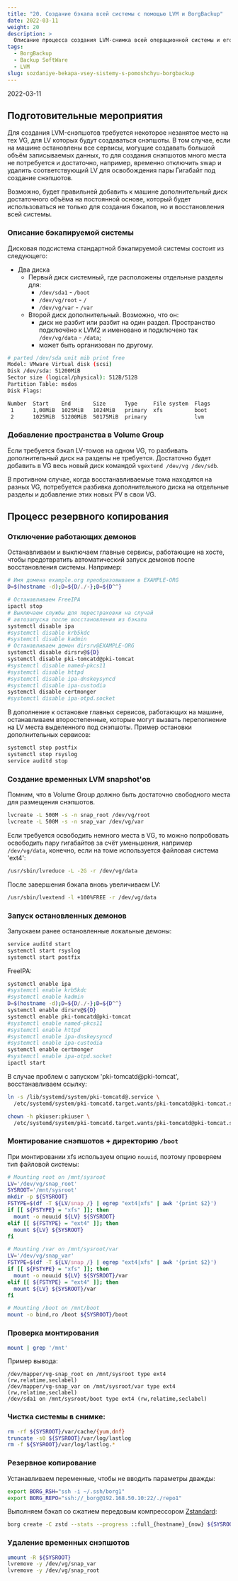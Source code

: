 ```yaml
---
title: "20. Создание бэкапа всей системы с помощью LVM и BorgBackup"
date: 2022-03-11
weight: 20
description: >
  Описание процесса создания LVM-снимка всей операционной системы и его архивирование в borg-репо.
tags:
  - BorgBackup
  - Backup SoftWare
  - LVM
slug: sozdaniye-bekapa-vsey-sistemy-s-pomoshchyu-borgbackup
---
```


2022-03-11

## Подготовительные мероприятия
Для создания LVM-снэпшотов требуется некоторое незанятое место на тех VG, для LV которых будут создаваться снэпшоты. В том случае, если на машине остановлены все сервисы, могущие создавать большой объём записываемых данных, то для создания снэпшотов много места не потребуется и достаточно, например, временно отключить swap и удалить соответствующий LV для освобождения пары Гигабайт под создание снэпшотов.

Возможно, будет правильней добавить к машине дополнительный диск достаточного объёма на постоянной основе, который будет использоваться не только для создания бэкапов, но и восстановления всей системы.

### Описание бэкапируемой системы
Дисковая подсистема стандартной бэкапируемой системы состоит из следующего:
- Два диска
  - Первый диск системный, где расположены отдельные разделы для:
    - `/dev/sda1` - `/boot`
    - `/dev/vg/root` - `/`
    - `/dev/vg/var` - `/var`
  - Второй диск дополнительный. Возможно, что он:
    - диск не разбит или разбит на один раздел. Пространство подключёно к LVM2 и именовано и подключено так `/dev/vg/data` - `/data`;
    - может быть организован по другому.

```bash
# parted /dev/sda unit mib print free
Model: VMware Virtual disk (scsi)
Disk /dev/sda: 51200MiB
Sector size (logical/physical): 512B/512B
Partition Table: msdos
Disk Flags:

Number  Start    End       Size      Type     File system  Flags
 1      1,00MiB  1025MiB   1024MiB   primary  xfs          boot
 2      1025MiB  51200MiB  50175MiB  primary               lvm
```

### Добавление пространства в Volume Group
Если требуется бэкап LV-томов на одном VG, то разбивать дополнительный диск на разделы не требуется. Достаточно будет добавить в VG весь новый диск командой `vgextend /dev/vg /dev/sdb`.

В противном случае, когда восстанавливаемые тома находятся на разных VG, потребуется разбивка дополнительного диска на отдельные разделы и добавление этих новых PV в свои VG.

## Процесс резервного копирования
### Отключение работающих демонов
Останавливаем и выключаем главные сервисы, работающие на хосте, чтобы предотвратить автоматический запуск демонов после восстановления системы. Например:
```bash
# Имя домена example.org преобразовываем в EXAMPLE-ORG
D=$(hostname -d);D=${D/./-};D=${D^^}

# Останавливаем FreeIPA
ipactl stop
# Выключаем службы для перестраховки на случай
# автозапуска после восстановления из бэкапа
systemctl disable ipa
#systemctl disable krb5kdc
#systemctl disable kadmin
# Останавливаем демон dirsrv@EXAMPLE-ORG
systemctl disable dirsrv@${D}
systemctl disable pki-tomcatd@pki-tomcat
#systemctl disable named-pkcs11
#systemctl disable httpd
#systemctl disable ipa-dnskeysyncd
#systemctl disable ipa-custodia
systemctl disable certmonger
#systemctl disable ipa-otpd.socket
```

В дополнение к остановке главных сервисов, работающих на машине, останавливаем второстепенные, которые могут вызвать переполнение на LV места выделенного под снэпшоты. Пример остановки дополнительных сервисов:
```bash
systemctl stop postfix
systemctl stop rsyslog
service auditd stop
```

### Создание временных LVM snapshot'ов
Помним, что в Volume Group должно быть достаточно свободного места для размещения снэпшотов.
```bash
lvcreate -L 500M -s -n snap_root /dev/vg/root
lvcreate -L 500M -s -n snap_var /dev/vg/var
```

Если требуется освободить немного места в VG, то можно попробовать освободить пару гигабайтов за счёт уменьшения, например `/dev/vg/data`, конечно, если на томе используется файловая система 'ext4':
```bash
/usr/sbin/lvreduce -L -2G -r /dev/vg/data
```

После завершения бэкапа вновь увеличиваем LV:
```bash
/usr/sbin/lvextend -l +100%FREE -r /dev/vg/data
```

### Запуск остановленных демонов
Запускаем ранее остановленные локальные демоны:
```bash
service auditd start
systemctl start rsyslog
systemctl start postfix
```

FreeIPA:
```bash
systemctl enable ipa
#systemctl enable krb5kdc
#systemctl enable kadmin
D=$(hostname -d);D=${D/./-};D=${D^^}
systemctl enable dirsrv@${D}
systemctl enable pki-tomcatd@pki-tomcat
#systemctl enable named-pkcs11
#systemctl enable httpd
#systemctl enable ipa-dnskeysyncd
#systemctl enable ipa-custodia
systemctl enable certmonger
#systemctl enable ipa-otpd.socket
ipactl start
```

В случае проблем с запуском 'pki-tomcatd@pki-tomcat', восстанавливаем ссылку:
```bash
ln -s /lib/systemd/system/pki-tomcatd@.service \
  /etc/systemd/system/pki-tomcatd.target.wants/pki-tomcatd@pki-tomcat.service

chown -h pkiuser:pkiuser \
  /etc/systemd/system/pki-tomcatd.target.wants/pki-tomcatd@pki-tomcat.service
```

### Монтирование снэпшотов + директорию `/boot`
При монтировании xfs используем опцию `nouuid`, поэтому проверяем тип файловой системы:
```bash
# Mounting root on /mnt/sysroot
LV='/dev/vg/snap_root'
SYSROOT='/mnt/sysroot'
mkdir -p ${SYSROOT}
FSTYPE=$(df -T ${LV/snap_/} | egrep "ext4|xfs" | awk '{print $2}')
if [[ ${FSTYPE} = "xfs" ]]; then
  mount -o nouuid ${LV} ${SYSROOT}
elif [[ ${FSTYPE} = "ext4" ]]; then
  mount ${LV} ${SYSROOT}
fi

# Mounting /var on /mnt/sysroot/var
LV='/dev/vg/snap_var'
FSTYPE=$(df -T ${LV/snap_/} | egrep "ext4|xfs" | awk '{print $2}')
if [[ ${FSTYPE} = "xfs" ]]; then
  mount -o nouuid ${LV} ${SYSROOT}/var
elif [[ ${FSTYPE} = "ext4" ]]; then
  mount ${LV} ${SYSROOT}/var
fi

# Mounting /boot on /mnt/boot
mount -o bind,ro /boot ${SYSROOT}/boot
```

### Проверка монтирования
```bash
mount | grep '/mnt'
```
Пример вывода:
```
/dev/mapper/vg-snap_root on /mnt/sysroot type ext4 (rw,relatime,seclabel)
/dev/mapper/vg-snap_var on /mnt/sysroot/var type ext4 (rw,relatime,seclabel)
/dev/sda1 on /mnt/sysroot/boot type ext4 (rw,relatime,seclabel)
```

### Чистка системы в снимке:
```bash
rm -rf ${SYSROOT}/var/cache/{yum,dnf}
truncate -s0 ${SYSROOT}/var/log/lastlog
rm -f ${SYSROOT}/var/log/lastlog.*
```

### Резервное копирование
Устанавливаем переменные, чтобы не вводить параметры дважды:
```bash
export BORG_RSH="ssh -i ~/.ssh/borg1"
export BORG_REPO="ssh://_borg@192.168.50.10:22/./repo1"
```

Выполняем бэкап со сжатием передовым компрессором [Zstandard](https://ru.wikipedia.org/wiki/Zstandard):
```bash
borg create -C zstd --stats --progress ::full_{hostname}_{now} ${SYSROOT}
```

### Удаление временных снэпшотов
```bash
umount -R ${SYSROOT}
lvremove -y /dev/vg/snap_var
lvremove -y /dev/vg/snap_root
```

